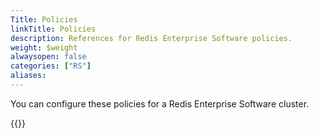 ```yaml
---
Title: Policies
linkTitle: Policies
description: References for Redis Enterprise Software policies.
weight: $weight
alwaysopen: false
categories: ["RS"]
aliases:
---
```


You can configure these policies for a Redis Enterprise Software cluster.

{{<table-children columnNames="Utility,Description" columnSources="LinkTitle,Description" enableLinks="LinkTitle">}}

